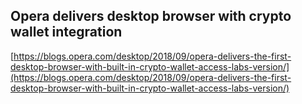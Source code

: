 ## Opera delivers desktop browser with crypto wallet integration
  
  [https://blogs.opera.com/desktop/2018/09/opera-delivers-the-first-desktop-browser-with-built-in-crypto-wallet-access-labs-version/](https://blogs.opera.com/desktop/2018/09/opera-delivers-the-first-desktop-browser-with-built-in-crypto-wallet-access-labs-version/)
